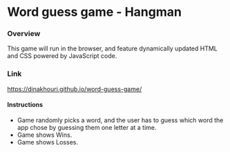 # Word guess game - Hangman

### Overview

This game will run in the browser, and feature dynamically updated HTML and CSS powered by JavaScript code.

### Link

https://dinakhouri.github.io/word-guess-game/

#### Instructions

- Game randomly picks a word, and the user has to guess which word the app chose by guessing them one letter at a time.
- Game shows Wins.
- Game shows Losses.
